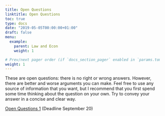 ```yaml
---
title: Open Questions
linktitle: Open Questions
toc: true
type: docs
date: "2019-05-05T00:00:00+01:00"
draft: false
menu:
  example:
    parent: Law and Econ
    weight: 1

# Prev/next pager order (if `docs_section_pager` enabled in `params.toml`)
weight: 1
---
```


These are open questions: there is no right or wrong answers. However, there are better and worse arguments you can make. Feel free to use any source of information that you want, but I recommend that you first spend some time thinking about the question on your own. Try to convey your answer in a concise and clear way.

[Open Questions 1](/files/questions_1.pdf) (Deadline September 20)
